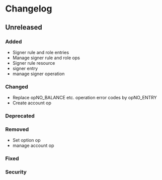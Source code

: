 # Changelog

## Unreleased

### Added

* Signer rule and role entries
* Manage signer rule and role ops
* Signer rule resource
* signer entry
* manage signer operation

### Changed

* Replace opNO_BALANCE etc. operation error codes by opNO_ENTRY
* Create account op

### Deprecated

### Removed

* Set option op
* manage account op

### Fixed

### Security